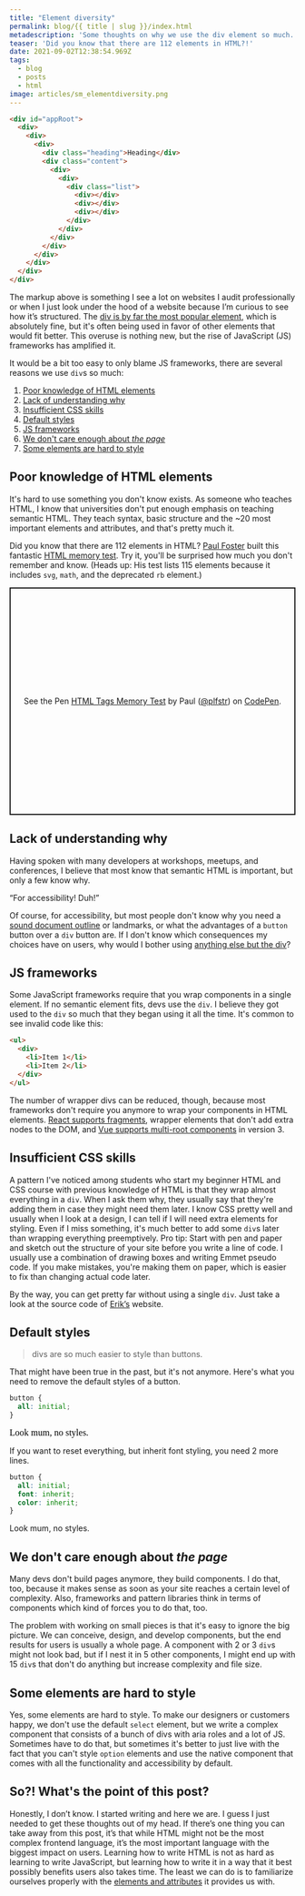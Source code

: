 ```yaml
---
title: "Element diversity"
permalink: blog/{{ title | slug }}/index.html
metadescription: 'Some thoughts on why we use the div element so much.'
teaser: 'Did you know that there are 112 elements in HTML?!'
date: 2021-09-02T12:38:54.969Z
tags:
  - blog
  - posts
  - html
image: articles/sm_elementdiversity.png
---
```

```html
<div id="appRoot">
  <div>
    <div>
      <div>
        <div class="heading">Heading</div>
        <div class="content">
          <div>
            <div>
              <div class="list">
                <div></div>
                <div></div>
                <div></div>
              </div>
            </div>
          </div>
        </div>
      </div>
    </div>
  </div>
</div>
```

<!-- teaser -->

<p>
  The markup above is something I see a lot on websites I audit professionally or when I just look under the hood of a website because I’m curious to see how it’s structured. The <a href="https://almanac.httparchive.org/en/2020/markup#top-elements">div is by far the most popular element</a>, which is absolutely fine, but it's often being used in favor of other elements that would fit better. This overuse is nothing new, but the rise of JavaScript (JS) frameworks has amplified it.
</p>

<p>It would be a bit too easy to only blame JS frameworks, there are several reasons we use <code>div</code>s so much:</p>

<ol>
  <li>
    <a href="#elements">Poor knowledge of HTML elements</a>
  </li>
  <li>
    <a href="#why">Lack of understanding why</a>
  </li>
  <li>
    <a href="#css">Insufficient CSS skills</a>
  </li>
  <li>
    <a href="#defaultstyles">Default styles</a>
  </li>
  <li>
    <a href="#frameworks">JS frameworks</a>
  </li>
  <li>
    <a href="#thepage"> We don't care enough about <em>the page</em></a>
  </li>
  <li>
    <a href="#style">Some elements are hard to style</a>
  </li>
</ol>


<h2 id="elements">Poor knowledge of HTML elements</h2>

<p>
  It's hard to use something you don't know exists. As someone who teaches HTML, I know that universities don't put enough emphasis on teaching semantic HTML. They teach syntax, basic structure and the ~20 most important elements and attributes, and that's pretty much it.
</p>
<p>
  Did you know that there are 112 elements in HTML? <a href="twitter.com/plfstr">Paul Foster</a> built this fantastic <a href="https://codepen.io/plfstr/full/zYqQeRw">HTML memory test</a>. Try it, you'll be surprised how much you don't remember and know. (Heads up: His test lists 115 elements because it includes <code>svg</code>, <code>math</code>, and the deprecated <code>rb</code> element.)
</p>

<p class="codepen" data-height="400" data-slug-hash="zYqQeRw" data-user="plfstr" style="height: 400px; box-sizing: border-box; display: flex; align-items: center; justify-content: center; border: 2px solid; margin: 1em 0; padding: 1em;">
  <span>See the Pen <a href="https://codepen.io/plfstr/pen/zYqQeRw">
  HTML Tags Memory Test</a> by Paul (<a href="https://codepen.io/plfstr">@plfstr</a>)
  on <a href="https://codepen.io">CodePen</a>.</span>
</p>

<h2 id="why">Lack of understanding why</h2>

<p>
  Having spoken with many developers at workshops, meetups, and conferences, I believe that most know that semantic HTML is important, but only a few know why.
</p>
<p>
  <q>For accessibility! Duh!</q>
</p>
<p>
  Of course, for accessibility, but most people don't know why you need a <a href="https://www.htmhell.dev/tips/the-document-outline/">sound document outline</a> or landmarks, or what the advantages of a <code>button</code> button over a <code>div</code> button are. If I don't know which consequences my choices have on users, why would I bother using <a href="https://htmhell.dev/18-main-divigation/">anything else but the div</a>?
</p>

<h2 id="frameworks">JS frameworks</h2>

<p>
  Some JavaScript frameworks require that you wrap components in a single element. If no semantic element fits, devs use the <code>div</code>. I believe they got used to the <code>div</code> so much that they began using it all the time. It's common to see invalid code like this:
</p>

```html
<ul>
  <div>
    <li>Item 1</li>
    <li>Item 2</li>
  </div>
</ul>
```

<p>
  The number of wrapper divs can be reduced, though, because most frameworks don't require you anymore to wrap your components in HTML elements. <a href="https://reactjs.org/docs/fragments.html">React supports fragments</a>, wrapper elements that don't add extra nodes to the DOM, and <a href="https://v3.vuejs.org/guide/migration/fragments.html#overview">Vue supports multi-root components</a> in version 3.
</p>

<h2 id="css">
  Insufficient CSS skills
</h2>

<p>
  A pattern I've noticed among students who start my beginner HTML and CSS course with previous knowledge of HTML is that they wrap almost everything in a <code>div</code>. When I ask them why, they usually say that they're adding them in case they might need them later. I know CSS pretty well and usually when I look at a design, I can tell if I will need extra elements for styling. Even if I miss something, it's much better to add some <code>div</code>s later than wrapping everything preemptively. Pro tip: Start with pen and paper and sketch out the structure of your site before you write a line of code. I usually use a combination of drawing boxes and writing Emmet pseudo code. If you make mistakes, you're making them on paper, which is easier to fix than changing actual code later.
</p>

<p>
  By the way, you can get pretty far without using a single <code>div</code>. Just take a look at the source code of <a href="https://www.erikkroes.nl/">Erik’s</a> website.
</p>

<h2 id="defaultstyles">
  Default styles
</h2>

<blockquote>
  divs are so much easier to style than buttons.
</blockquote>

<p>
  That might have been true in the past, but it's not anymore. Here's what you need to remove the default styles of a button.
</p>

```css
button {
  all: initial;
}
```

<button type="button" style="all:initial" onclick="alert('Yes, that’s a button.')">Look mum, no styles.</button>

If you want to reset everything, but inherit font styling, you need 2 more lines.

```css
button {
  all: initial;
  font: inherit;
  color: inherit;
}
```

<button type="button" style="all:initial; font: inherit; color: inherit" onclick="alert('Yes, that’s a button.')">Look mum, no styles.</button>


<h2 id="thepage">
  We don't care enough about <em>the page</em>
</h2>

<p>
  Many devs don't build pages anymore, they build components. I do that, too, because it makes sense as soon as your site reaches a certain level of complexity. Also, frameworks and pattern libraries think in terms of components which kind of forces you to do that, too.
</p>

<p>
  The problem with working on small pieces is that it's easy to ignore the big picture. We can conceive, design, and develop components, but the end results for users is usually a whole page. A component with 2 or 3 <code>div</code>s might not look bad, but if I nest it in 5 other components, I might end up with 15 <code>div</code>s that don't do anything but increase complexity and file size.
</p>

<h2 id="style">Some elements are hard to style</h2>

Yes, some elements are hard to style. To make our designers or customers happy, we don't use the default `select` element, but we write a complex component that consists of a bunch of divs with aria roles and a lot of JS. Sometimes have to do that, but sometimes it's better to just live with the fact that you can't style `option` elements and use the native component that comes with all the functionality and accessibility by default.

<script async src="https://cpwebassets.codepen.io/assets/embed/ei.js"></script>

<h2>So?! What's the point of this post?</h2>

Honestly, I don’t know. I started writing and here we are. I guess I just needed to get these thoughts out of my head. If there’s one thing you can take away from this post, it’s that while HTML might not be the most complex frontend language, it’s the most important language with the biggest impact on users. Learning how to write HTML is not as hard as learning to write JavaScript, but learning how to write it in a way that it best possibly benefits users also takes time. The least we can do is to familiarize ourselves properly with the <a href="https://html.spec.whatwg.org/#semantics">elements and attributes</a> it provides us with. 
